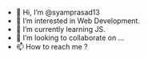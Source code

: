 - 👋 Hi, I’m @syamprasad13
- 👀 I’m interested in Web Development.
- 🌱 I’m currently learning JS.
- 💞️ I’m looking to collaborate on ...
- 📫 How to reach me ?

<!---
syamprasad13/syamprasad13 is a ✨ special ✨ repository because its `README.md` (this file) appears on your GitHub profile.
You can click the Preview link to take a look at your changes.
--->
